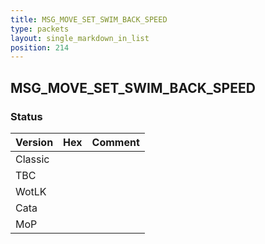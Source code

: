 ```yaml
---
title: MSG_MOVE_SET_SWIM_BACK_SPEED
type: packets
layout: single_markdown_in_list
position: 214
---
```


## MSG_MOVE_SET_SWIM_BACK_SPEED

### Status

Version | Hex | Comment
---------- | ---------- | ---------- 
Classic |  |  
TBC |  |  
WotLK |  |  
Cata |  |  
MoP |  |  